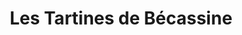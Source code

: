 ---
title: "Les Tartines de Bécassine"
url: /rochefort/les-tartines-de-becassine/
shop: boulangerie
---
